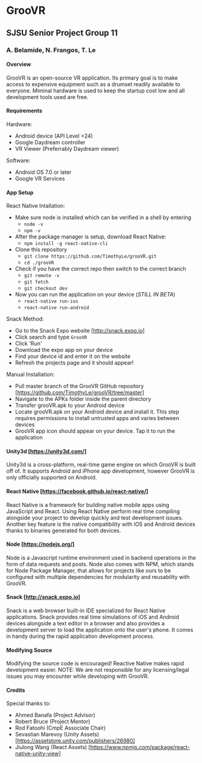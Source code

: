 # GrooVR
## SJSU Senior Project Group 11
### A. Belamide, N. Frangos, T. Le

#### Overview
GrooVR is an open-source VR application. Its primary goal is to make access to expensive equipment such as a drumset readily available to everyone. Miminal hardware is used to keep the startup cost low and all development tools used are free.

#### Requirements
Hardware:
- Android device (API Level >24)
- Google Daydream controller
- VR Viewer (Preferrably Daydream viewer)

Software:
- Android OS 7.0 or later
- Google VR Services

#### App Setup
React Native Intallation:  
- Make sure node is installed which can be verified in a shell by entering
  - `node -v`
  - `npm -v`
- After the package manager is setup, download React Native:
  - `npm install -g react-native-cli`
- Clone this repository
  - `git clone https://github.com/TimothyLe/grooVR.git`
  - `cd ./grooVR`
- Check if you have the correct repo then switch to the correct branch 
  - `git remote -v`
  - `git fetch`  
  - `git checkout dev`
- Now you can run the application on your device (_STILL IN BETA_)  
  - `react-native run-ios`
  - `react-native run-android`

Snack Method:
- Go to the Snack Expo website [http://snack.expo.io]
- Click search and type `GrooVR`
- Click 'Run'
- Download the expo app on your device
- Find your device id and enter it on the website
- Refresh the projects page and it should appear!

Manual Installation:
- Pull master branch of the GrooVR GitHub repository [https://github.com/TimothyLe/grooVR/tree/master]
- Navigate to the APKs folder inside the parent directory
- Transfer grooVR.apk to your Android device
- Locate grooVR.apk on your Android device and install it. This step requires permissions to install untrusted apps and varies between devices
- GrooVR app icon should appear on your device. Tap it to run the application

#### Unity3d [https://unity3d.com/]
Unity3d is a cross-platform, real-time game engine on which GrooVR is built off of. It supports Android and iPhone app development, however GrooVR is only officially supported on Android.

#### React Native [https://facebook.github.io/react-native/]
React Native is a framework for building native mobile apps using JavaScript and React. Using React Native perform real time compiling alongside your project to develop quickly and test development issues. Another key feature is the native compatibility with iOS and Android devices thanks to binaries generated for both devices. 

#### Node [https://nodejs.org/]
Node is a Javascript runtime environment used in backend operations in the form of data requests and posts. Node also comes with NPM, which stands for Node Package Manager, that allows for projects like ours to be configured with multiple dependencies for modularity and reusability with GrooVR. 

#### Snack [http://snack.expo.io]
Snack is a web browser built-in IDE specialized for React Native applications. Snack provides real time simulations of iOS and Android devices alongside a text editor in a browser and also provides a development server to load the application onto the user's phone. It comes in handy during the rapid application development process. 

#### Modifying Source
Modifying the source code is encouraged! Reactive Native makes rapid development easier. NOTE: We are not responsible for any licensing/legal issues you may encounter while developing with GrooVR.

#### Credits
Special thanks to:
- Ahmed Banafa (Project Advisor)
- Robert Bruce (Project Mentor)
- Rod Fatoohi  (CmpE Associate Chair)
- Sevastian Marevoy (Unity Assets) [https://assetstore.unity.com/publishers/26980]  
- Jiulong Wang (React Assets) [https://www.npmjs.com/package/react-native-unity-view]

